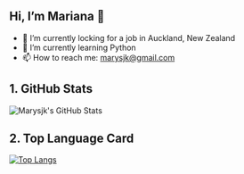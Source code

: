 ## Hi, I’m Mariana 👋  
- 👀  I’m currently locking for a job in Auckland, New Zealand
- 🌱  I’m currently learning Python
- 📫  How to reach me: marysjk@gmail.com


## 1. GitHub Stats
![Marysjk's GitHub Stats](https://github-readme-stats.vercel.app/api?username=marysjk&show_icons=true&theme=dracula&count_private=true)

## 2. Top Language Card
[![Top Langs](https://github-readme-stats.vercel.app/api/top-langs/?username=marysjk)](https://github.com/anuraghazra/github-readme-stats)

